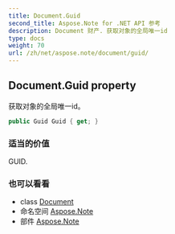 ```yaml
---
title: Document.Guid
second_title: Aspose.Note for .NET API 参考
description: Document 财产. 获取对象的全局唯一id
type: docs
weight: 70
url: /zh/net/aspose.note/document/guid/
---
```

## Document.Guid property

获取对象的全局唯一id。

```csharp
public Guid Guid { get; }
```

### 适当的价值

GUID.

### 也可以看看

* class [Document](../)
* 命名空间 [Aspose.Note](../../document/)
* 部件 [Aspose.Note](../../../)


